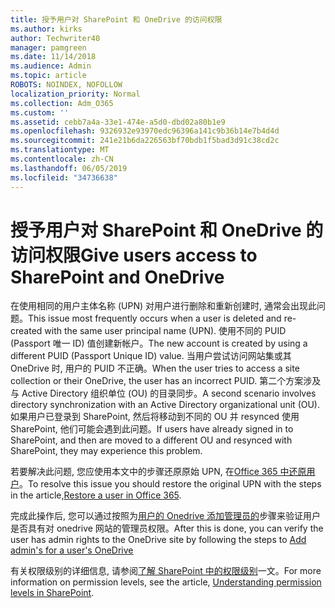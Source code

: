 ```yaml
---
title: 授予用户对 SharePoint 和 OneDrive 的访问权限
ms.author: kirks
author: Techwriter40
manager: pamgreen
ms.date: 11/14/2018
ms.audience: Admin
ms.topic: article
ROBOTS: NOINDEX, NOFOLLOW
localization_priority: Normal
ms.collection: Adm_O365
ms.custom: ''
ms.assetid: cebb7a4a-33e1-474e-a5d0-dbd02a80b1e9
ms.openlocfilehash: 9326932e93970edc96396a141c9b36b14e7b4d4d
ms.sourcegitcommit: 241e21b6da226563bf70bdb1f5bad3d91c38cd2c
ms.translationtype: MT
ms.contentlocale: zh-CN
ms.lasthandoff: 06/05/2019
ms.locfileid: "34736638"
---
```

# <a name="give-users-access-to-sharepoint-and-onedrive"></a><span data-ttu-id="6aca8-102">授予用户对 SharePoint 和 OneDrive 的访问权限</span><span class="sxs-lookup"><span data-stu-id="6aca8-102">Give users access to SharePoint and OneDrive</span></span>

<span data-ttu-id="6aca8-103">在使用相同的用户主体名称 (UPN) 对用户进行删除和重新创建时, 通常会出现此问题。</span><span class="sxs-lookup"><span data-stu-id="6aca8-103">This issue most frequently occurs when a user is deleted and re-created with the same user principal name (UPN).</span></span> <span data-ttu-id="6aca8-104">使用不同的 PUID (Passport 唯一 ID) 值创建新帐户。</span><span class="sxs-lookup"><span data-stu-id="6aca8-104">The new account is created by using a different PUID (Passport Unique ID) value.</span></span> <span data-ttu-id="6aca8-105">当用户尝试访问网站集或其 OneDrive 时, 用户的 PUID 不正确。</span><span class="sxs-lookup"><span data-stu-id="6aca8-105">When the user tries to access a site collection or their OneDrive, the user has an incorrect PUID.</span></span> <span data-ttu-id="6aca8-106">第二个方案涉及与 Active Directory 组织单位 (OU) 的目录同步。</span><span class="sxs-lookup"><span data-stu-id="6aca8-106">A second scenario involves directory synchronization with an Active Directory organizational unit (OU).</span></span> <span data-ttu-id="6aca8-107">如果用户已登录到 SharePoint, 然后将移动到不同的 OU 并 resynced 使用 SharePoint, 他们可能会遇到此问题。</span><span class="sxs-lookup"><span data-stu-id="6aca8-107">If users have already signed in to SharePoint, and then are moved to a different OU and resynced with SharePoint, they may experience this problem.</span></span>

<span data-ttu-id="6aca8-108">若要解决此问题, 您应使用本文中的步骤还原原始 UPN, 在[Office 365 中还原用户](https://docs.microsoft.com/en-us/office365/admin/add-users/restore-user?view=o365-worldwide)。</span><span class="sxs-lookup"><span data-stu-id="6aca8-108">To resolve this issue you should restore the original UPN with the steps in the article,[Restore a user in Office 365](https://docs.microsoft.com/en-us/office365/admin/add-users/restore-user?view=o365-worldwide).</span></span>

<span data-ttu-id="6aca8-109">完成此操作后, 您可以通过按照为[用户的 Onedrive 添加管理员的](https://docs.microsoft.com/en-us/sharepoint/manage-user-profiles?redirectSourcePath=%252fen-us%252farticle%252fmanage-user-profiles-in-the-sharepoint-admin-center-494bec9c-6654-41f0-920f-f7f937ea9723#add-and-remove-admins-for-a-users-onedrive)步骤来验证用户是否具有对 onedrive 网站的管理员权限。</span><span class="sxs-lookup"><span data-stu-id="6aca8-109">After this is done, you can verify the user has admin rights to the OneDrive site by following the steps to [Add admin's for a user's OneDrive](https://docs.microsoft.com/en-us/sharepoint/manage-user-profiles?redirectSourcePath=%252fen-us%252farticle%252fmanage-user-profiles-in-the-sharepoint-admin-center-494bec9c-6654-41f0-920f-f7f937ea9723#add-and-remove-admins-for-a-users-onedrive)</span></span>

<span data-ttu-id="6aca8-110">有关权限级别的详细信息, 请参阅[了解 SharePoint 中的权限级别](https://docs.microsoft.com/en-us/sharepoint/understanding-permission-levels)一文。</span><span class="sxs-lookup"><span data-stu-id="6aca8-110">For more information on permission levels, see the article, [Understanding permission levels in SharePoint](https://docs.microsoft.com/en-us/sharepoint/understanding-permission-levels).</span></span>
